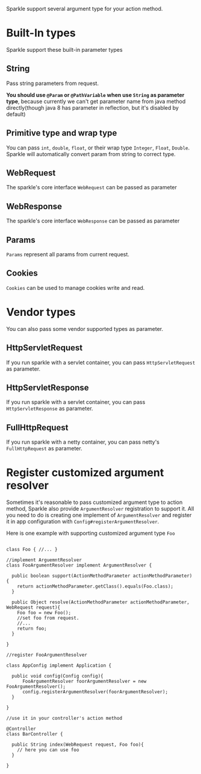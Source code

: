 Sparkle support several argument type for your action method.

# Built-In types

Sparkle support these built-in parameter types

## String

Pass string parameters from request.

__You should use `@Param` or `@PathVariable` when use `String` as parameter type__, because currently we can't get parameter name from java method directly(though java 8 has parameter in reflection, but it's disabled by default)

## Primitive type and wrap type

You can pass `int`, `double`, `float`, or their wrap type `Integer`, `Float`, `Double`. Sparkle will automatically convert param from string to correct type.

## WebRequest

The sparkle's core interface `WebRequest` can be passed as parameter

## WebResponse

The sparkle's core interface `WebResponse` can be passed as parameter

## Params

`Params` represent all params from current request.

## Cookies

`Cookies` can be used to manage cookies write and read.

# Vendor types

You can also pass some vendor supported types as parameter.

## HttpServletRequest

If you run sparkle with a servlet container, you can pass `HttpServletRequest` as parameter.

## HttpServletResponse

If you run sparkle with a servlet container, you can pass `HttpServletResponse` as parameter.

## FullHttpRequest

If you run sparkle with a netty container, you can pass netty's `FullHttpRequest` as parameter.

# Register customized argument resolver

Sometimes it's reasonable to pass customized argument type to action method, Sparkle also provide `ArgumentResolver` registration to support it. All you need to do is creating one implement of `ArgumentResolver` and register it in app configuration with `Config#registerArgumentResolver`.

Here is one example with supporting customized argument type `Foo`

```

class Foo { //... }

//implement ArguemntResolver
class FooArgumentResolver implement ArgumentResolver {
  
  public boolean support(ActionMethodParameter actionMethodParameter) {
    return actionMethodParameter.getClass().equals(Foo.class);
  }

  public Object resolve(ActionMethodParameter actionMethodParameter, WebRequest request){
    Foo foo = new Foo();
    //set foo from request.
    //...
    return foo;
  }

}

//register FooArgumentResolver

class AppConfig implement Application {

  public void config(Config config){
      FooArgumentResolver foorArgumentResolver = new FooArgumentResolver();
      config.registerArgumentResolver(foorArgumentResolver);
  }

}

//use it in your controller's action method

@Controller
class BarController {
  
  public String index(WebRequest request, Foo foo){
    // here you can use foo  
  }
  
}

```



